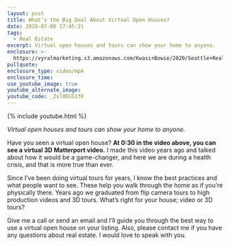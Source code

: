 ```yaml
---
layout: post
title: What’s the Big Deal About Virtual Open Houses?
date: 2020-07-08 17:45:21
tags:
  - Real Estate
excerpt: Virtual open houses and tours can show your home to anyone.
enclosure: >-
  https://vyralmarketing.s3.amazonaws.com/Kwasi+Bowie/2020/Seattle+Real+Estate+Agent-+Virtual+Open+Houses.mp4
pullquote:
enclosure_type: video/mp4
enclosure_time:
use_youtube_image: true
youtube_alternate_image:
youtube_code: _Zxl0EGS1f0
---
```


{% include youtube.html %}

<p styl="text-align: center;"><em>Virtual open houses and tours can show your home to anyone.</em></p>

Have you seen a virtual open house? **At 0:30 in the video above, you can see a virtual 3D Matterport video.** I made this video years ago and talked about how it would be a game-changer, and here we are during a health crisis, and that is more true than ever.

Since I’ve been doing virtual tours for years, I know the best practices and what people want to see. These help you walk through the home as if you’re physically there. Years ago we graduated from flip camera tours to high production videos and 3D tours. What’s right for your house; video or 3D tours?&nbsp;

Give me a call or send an email and I’ll guide you through the best way to use a virtual open house on your listing. Also, please contact me if you have any questions about real estate. I would love to speak with you.
